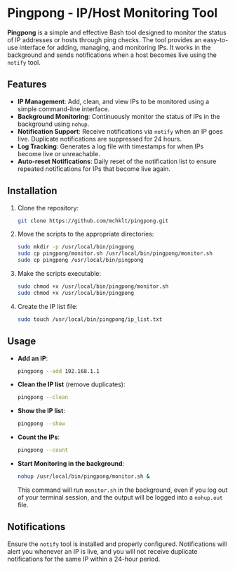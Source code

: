
# Pingpong - IP/Host Monitoring Tool

**Pingpong** is a simple and effective Bash tool designed to monitor the status of IP addresses or hosts through ping checks. The tool provides an easy-to-use interface for adding, managing, and monitoring IPs. It works in the background and sends notifications when a host becomes live using the `notify` tool.

## Features

- **IP Management**: Add, clean, and view IPs to be monitored using a simple command-line interface.
- **Background Monitoring**: Continuously monitor the status of IPs in the background using `nohup`.
- **Notification Support**: Receive notifications via `notify` when an IP goes live. Duplicate notifications are suppressed for 24 hours.
- **Log Tracking**: Generates a log file with timestamps for when IPs become live or unreachable.
- **Auto-reset Notifications**: Daily reset of the notification list to ensure repeated notifications for IPs that become live again.

## Installation

1. Clone the repository:
   ```bash
   git clone https://github.com/mchklt/pingpong.git
   ```

2. Move the scripts to the appropriate directories:
   ```bash
   sudo mkdir -p /usr/local/bin/pingpong
   sudo cp pingpong/monitor.sh /usr/local/bin/pingpong/monitor.sh
   sudo cp pingpong /usr/local/bin/pingpong
   ```

3. Make the scripts executable:
   ```bash
   sudo chmod +x /usr/local/bin/pingpong/monitor.sh
   sudo chmod +x /usr/local/bin/pingpong
   ```

4. Create the IP list file:
   ```bash
   sudo touch /usr/local/bin/pingpong/ip_list.txt
   ```

## Usage

- **Add an IP**:
   ```bash
   pingpong --add 192.168.1.1
   ```

- **Clean the IP list** (remove duplicates):
   ```bash
   pingpong --clean
   ```

- **Show the IP list**:
   ```bash
   pingpong --show
   ```

- **Count the IPs**:
   ```bash
   pingpong --count
   ```

- **Start Monitoring in the background**:
   ```bash
   nohup /usr/local/bin/pingpong/monitor.sh &
   ```

   This command will run `monitor.sh` in the background, even if you log out of your terminal session, and the output will be logged into a `nohup.out` file.

## Notifications

Ensure the `notify` tool is installed and properly configured. Notifications will alert you whenever an IP is live, and you will not receive duplicate notifications for the same IP within a 24-hour period.
